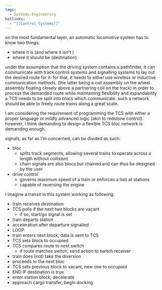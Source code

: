 ```yaml
---
tags:
  - Systems-Engineering
hotlinks:
  - "[[Control Systems]]"
---
```

on the most fundamental layer, an automatic locomotive system has to know two things:
- where it is (and where it isn't )
- where it should be (destination)

under the assumption that the driving system contains a pathfinder, it can communicate with track control systems and signalling systems to lay out the desired route for it.
for that, it needs to either use wireless or inductive communication methods. (the latter being a coil assembly on the wheel assembly floating closely above a partnering coil on the track)
in order to process the demanded route while maintaining flexibility and expandability a TCS needs to be split into blocs which communicate. such a network should be able to freely route trains along a great scale. 

I am considering the requirement of programming the TCS with either a proper language or mildly advanced logic (akin to redstone control). however, I think demanding to design a flexible TCS bloc network is demanding enough.

signals, as far as I'm concerned, can be divided as such:
- bloc 
	- splits track segments, allowing several trains to operate across a length without collision)
	- chain signals are also blocs but chained and can thus be designed by the user
- drive control 
	- governs maximum speed of a train or enforces a halt at stations
	- capable of reversing the engine

I imagine a transit in this system working as following:
- train receives destination
- TCS polls if the next two blocks are vacant
	- if so, start/go signal is set 
- train departs station 
- acceleration after departure signalled
- LOOP
- train enters next block, data is sent to TCS 
- TCS sets block to occupied
- TCS compares route to next switch
	- if route matches switch, send action to switch receiver 
- train does (not) take the diversion
- proceeds to the next bloc
- TCS sets previous block to vacant, new one to occupied
- END IF destination is true
- enter station block, decelerate
- approach cargo transfer, begin docking 